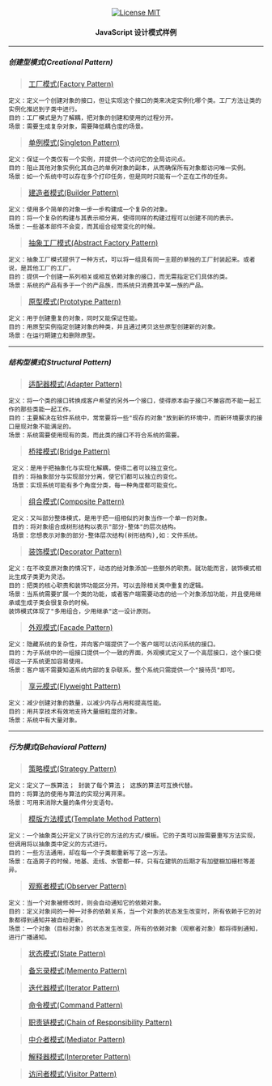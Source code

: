 <p align="center">
  <a href="https://www.skillnull.com"><img src="https://skillnull.com/others/images/brand/MIT.svg" alt="License MIT"></a>
</p>

<h4 align="center"> JavaScript 设计模式样例 </h4>

***
##### 创建型模式(Creational Pattern)

> [工厂模式(Factory Pattern)](/Example/Factory-Pattern.js)

    定义：定义一个创建对象的接口，但让实现这个接口的类来决定实例化哪个类。工厂方法让类的实例化推迟到子类中进行。
    目的：工厂模式是为了解耦，把对象的创建和使用的过程分开。
    场景：需要生成复杂对象，需要降低耦合度的场景。

> [单例模式(Singleton Pattern)](/Example/Singleton-Pattern.js)
    
    定义：保证一个类仅有一个实例，并提供一个访问它的全局访问点。
    目的：阻止其他对象实例化其自己的单例对象的副本，从而确保所有对象都访问唯一实例。
    场景：如一个系统中可以存在多个打印任务，但是同时只能有一个正在工作的任务。

> [建造者模式(Builder Pattern)](/Example/Builder-Pattern.js)

    定义：使用多个简单的对象一步一步构建成一个复杂的对象。
    目的：将一个复杂的构建与其表示相分离，使得同样的构建过程可以创建不同的表示。
    场景：一些基本部件不会变，而其组合经常变化的时候。
   
> [抽象工厂模式(Abstract Factory Pattern)](/Example/Abstract-Factory-Pattern.js)
    
    定义：抽象工厂模式提供了一种方式，可以将一组具有同一主题的单独的工厂封装起来。或者说，是其他工厂的工厂。
    目的：提供一个创建一系列相关或相互依赖对象的接口，而无需指定它们具体的类。
    场景：系统的产品有多于一个的产品族，而系统只消费其中某一族的产品。
   
> [原型模式(Prototype Pattern)](/Example/Prototype-Pattern.js)

    定义：用于创建重复的对象，同时又能保证性能。
    目的：用原型实例指定创建对象的种类，并且通过拷贝这些原型创建新的对象。
    场景：在运行期建立和删除原型。
***
   
##### 结构型模式(Structural Pattern)

> [适配器模式(Adapter Pattern)](/Example/Adapter-Pattern.js)

    定义：将一个类的接口转换成客户希望的另外一个接口，使得原本由于接口不兼容而不能一起工作的那些类能一起工作。
    目的：主要解决在软件系统中，常常要将一些"现存的对象"放到新的环境中，而新环境要求的接口是现对象不能满足的。
    场景：系统需要使用现有的类，而此类的接口不符合系统的需要。

> [桥接模式(Bridge Pattern)](/Example/Bridge-Pattern.js)

     定义：是用于把抽象化与实现化解耦，使得二者可以独立变化。
     目的：将抽象部分与实现部分分离，使它们都可以独立的变化。
     场景：实现系统可能有多个角度分类，每一种角度都可能变化。

> [组合模式(Composite Pattern)](/Example/Composite-Pattern.js)

     定义：又叫部分整体模式，是用于把一组相似的对象当作一个单一的对象。
     目的：将对象组合成树形结构以表示"部分-整体"的层次结构。
     场景：您想表示对象的部分-整体层次结构(树形结构),如：文件系统。

> [装饰模式(Decorator Pattern)](/Example/Decorator-Pattern.js)
    
    定义：在不改变原对象的情况下，动态的给对象添加一些额外的职责。就功能而言，装饰模式相比生成子类更为灵活。
    目的：把类的核心职责和装饰功能区分开。可以去除相关类中重复的逻辑。
    场景：当系统需要扩展一个类的功能，或者客户端需要动态的给一个对象添加功能，并且使用继承或生成子类会很复杂的时候。
    装饰模式体现了"多用组合，少用继承"这一设计原则。

> [外观模式(Facade Pattern)](/Example/Facade-Pattern.js)

    定义：隐藏系统的复杂性，并向客户端提供了一个客户端可以访问系统的接口。
    目的：为子系统中的一组接口提供一个一致的界面，外观模式定义了一个高层接口，这个接口使得这一子系统更加容易使用。
    场景：客户端不需要知道系统内部的复杂联系，整个系统只需提供一个"接待员"即可。

> [享元模式(Flyweight Pattern)](/Example/Flyweight-Pattern.js)

    定义：减少创建对象的数量，以减少内存占用和提高性能。
    目的：用共享技术有效地支持大量细粒度的对象。
    场景：系统中有大量对象。

***

##### 行为模式(Behavioral Pattern)
    
> [策略模式(Strategy Pattern)](/Example/Strategy-Pattern.js)

    定义：定义了一族算法； 封装了每个算法； 这族的算法可互换代替。
    目的：将算法的使用与算法的实现分离开来。
    场景：可用来消除大量的条件分支语句。

> [模版方法模式(Template Method Pattern)](/Example/Template-Method-Pattern.js)

    定义：一个抽象类公开定义了执行它的方法的方式/模板。它的子类可以按需要重写方法实现，但调用将以抽象类中定义的方式进行。
    目的：一些方法通用，却在每一个子类都重新写了这一方法。
    场景：在造房子的时候，地基、走线、水管都一样，只有在建筑的后期才有加壁橱加栅栏等差异。

> [观察者模式(Observer Pattern)](/Example/Observer-Pattern.js)
>
    定义：当一个对象被修改时，则会自动通知它的依赖对象。
    目的：定义对象间的一种一对多的依赖关系，当一个对象的状态发生改变时，所有依赖于它的对象都得到通知并被自动更新。
    场景：一个对象（目标对象）的状态发生改变，所有的依赖对象（观察者对象）都将得到通知，进行广播通知。

> [状态模式(State Pattern)](/Example/State-Pattern.js)

> [备忘录模式(Memento Pattern)](/Example/Memento-Pattern.js)

> [迭代器模式(Iterator Pattern)](/Example/Iterator-Pattern.js)

> [命令模式(Command Pattern)](/Example/Command-Pattern.js)

> [职责链模式(Chain of Responsibility Pattern)](/Example/Chain-Of-Responsibility-Pattern.js)

> [中介者模式(Mediator Pattern)](/Example/Memento-Pattern.js)

> [解释器模式(Interpreter Pattern)](/Example/Iterator-Pattern.js)

> [访问者模式(Visitor Pattern)](/Example/Visitor-Pattern.js)
